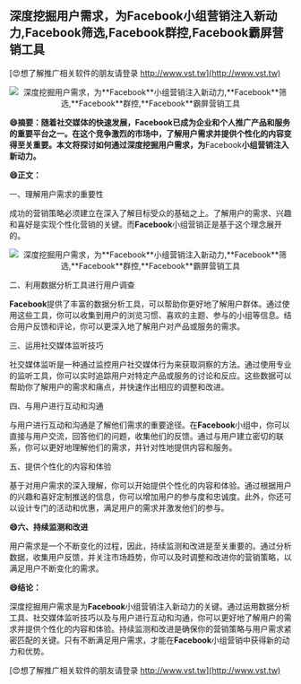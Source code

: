 ## **深度挖掘用户需求，为**Facebook**小组营销注入新动力,**Facebook**筛选,**Facebook**群控,**Facebook**霸屏营销工具**

[😍想了解推广相关软件的朋友请登录 http://www.vst.tw](http://www.vst.tw)

 <center><img src="https://vst.tw/MP4/tuiguang/png/0.png" alt="深度挖掘用户需求，为**Facebook**小组营销注入新动力,**Facebook**筛选,**Facebook**群控,**Facebook**霸屏营销工具"></center>

**😄摘要：随着社交媒体的快速发展，**Facebook**已成为企业和个人推广产品和服务的重要平台之一。在这个竞争激烈的市场中，了解用户需求并提供个性化的内容变得至关重要。本文将探讨如何通过深度挖掘用户需求，为**Facebook**小组营销注入新动力。**

**😄正文：**

一、理解用户需求的重要性

成功的营销策略必须建立在深入了解目标受众的基础之上。了解用户的需求、兴趣和喜好是实现个性化营销的关键。而**Facebook**小组营销正是基于这个理念展开的。

 <center><img src="https://vst.tw/MP4/tuiguang/png/7.png" alt="深度挖掘用户需求，为**Facebook**小组营销注入新动力,**Facebook**筛选,**Facebook**群控,**Facebook**霸屏营销工具"></center>

二、利用数据分析工具进行用户调查

**Facebook**提供了丰富的数据分析工具，可以帮助你更好地了解用户群体。通过使用这些工具，你可以收集到用户的浏览习惯、喜欢的主题、参与的小组等信息。结合用户反馈和评论，你可以更深入地了解用户对产品或服务的需求。

三、运用社交媒体监听技巧

社交媒体监听是一种通过监控用户社交媒体行为来获取洞察的方法。通过使用专业的监听工具，你可以实时追踪用户对特定产品或服务的讨论和反应。这些数据可以帮助你了解用户的需求和痛点，并快速作出相应的调整和改进。

四、与用户进行互动和沟通

与用户进行互动和沟通是了解他们需求的重要途径。在**Facebook**小组中，你可以直接与用户交流，回答他们的问题，收集他们的反馈。通过与用户建立密切的联系，你可以更好地理解他们的需求，并针对性地提供内容和服务。

五、提供个性化的内容和体验

基于对用户需求的深入理解，你可以开始提供个性化的内容和体验。通过根据用户的兴趣和喜好定制推送的信息，你可以增加用户的参与度和忠诚度。此外，你还可以设计专门的活动和优惠，满足用户的需求并激发他们的参与。

**😄六、持续监测和改进**

用户需求是一个不断变化的过程，因此，持续监测和改进是至关重要的。通过分析数据，收集用户反馈，并关注市场趋势，你可以及时调整和改进你的营销策略，以满足用户不断变化的需求。

**😄结论：**

深度挖掘用户需求是为**Facebook**小组营销注入新动力的关键。通过运用数据分析工具、社交媒体监听技巧以及与用户进行互动和沟通，你可以更好地了解用户的需求并提供个性化的内容和体验。持续监测和改进是确保你的营销策略与用户需求紧密匹配的关键。只有不断满足用户需求，才能在**Facebook**小组营销中获得新的动力和优势。

[😍想了解推广相关软件的朋友请登录 http://www.vst.tw](http://www.vst.tw)



